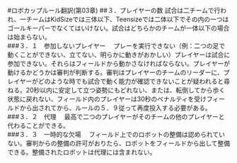 #ロボカップルール翻訳(第03章)
##３．プレイヤーの数
試合は二チームで行われ、一チームはKidSizeでは三体以下、Teensizeでは二体以下でその内の一つはゴールキーパーでなくてはいけない。試合はどちらかのチームが一体以下の場合は始まらない。  
###３．１　参加しないプレイヤー
　プレーを実行できない（例：二つの足で動くことができない、立てない、明らかに動きがおかしい）プレイヤーは試合に参加できない。それらはフィールドから動かさなければならない。プレイヤーが動けるかどうかは審判が判断する。審判はプレイヤーのチームのリーダーに、プレイヤーがどのような時でも試合で動く能力が確認できないことが疑われると尋ねる。20秒以内に安定して立つ姿勢にもどれない、または、転倒してから歩く状態に戻れない、フィールド内のプレイヤーは30秒のペナルティを受けフィールドから出されてから、ルールの５．９従って再度投入する必要がある。  
###３．２　代理
　最高で二つのプレイヤーがそのチームの他のプレイヤーと代わることができる。  
###３．３　一時的な欠場
　フィールド上でのロボットの整備は認められていない。審判からの整備の許可がおりたら、ロボットをフィールドから出して整備できる。整備されたロボットは代理には含まれない。  
